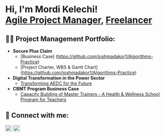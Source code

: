 <h1>Hi, I'm Mordi Kelechi! <br/><a href="https://www.linkedin.com/in/mordi-kelechi/">Agile Project Manager</a>, <a href="https://www.upwork.com/freelancers/~010b4b59c767b1e23e">Freelancer</a></h1>

<h2>👨‍💻 Project Management Portfolio:</h2>

- <b>Secure Plus Claim</b>
  - [Business Case]
(https://github.com/joshmadakor1/Algorithms-Practice)
  - [Project Charter, WBS & Gantt Chart]
(https://github.com/joshmadakor1/Algorithms-Practice)
- <b>Digital Transformation in the Power Sector</b>
  - [Transforming AEDC for the Future](https://github.com/joshmadakor1/4chan-Image-Analysis-Middleware-C964) 
- <b>CBMT Program Business Case</b>
  - [Capacity Building of Master Trainers - A Health & Wellness School Program for Teachers](https://github.com/joshmadakor1/Sentinel-Lab)

<h2> 🤳 Connect with me:</h2>


[<img align="left" alt="_mordi001 | Twitter" width="22px" src="https://cdn.jsdelivr.net/npm/simple-icons@v3/icons/twitter.svg" />][twitter]
[<img align="left" alt="mordi-kelechi | LinkedIn" width="22px" src="https://cdn.jsdelivr.net/npm/simple-icons@v3/icons/linkedin.svg" />][linkedin]

[twitter]: https://x.com/_mordi001
[linkedin]: https://www.linkedin.com/in/mordi-kelechi/

